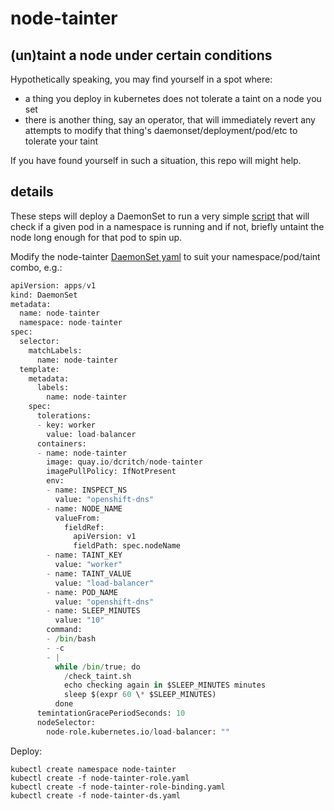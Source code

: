 # node-tainter
## (un)taint a node under certain conditions

Hypothetically speaking, you may find yourself in a spot where:
* a thing you deploy in kubernetes does not tolerate a taint on a node you set
* there is another thing, say an operator, that will immediately revert any attempts to modify that thing's daemonset/deployment/pod/etc to tolerate your taint

If you have found yourself in such a situation, this repo will might help.

## details

These steps will deploy a DaemonSet to run a very simple [script](check_taint.sh) that will check if a given pod in a namespace is running and if not, briefly untaint the node long enough for that pod to spin up.

Modify the node-tainter [DaemonSet yaml](node-tainter-ds.yaml) to suit your namespace/pod/taint combo, e.g.:

```python
apiVersion: apps/v1
kind: DaemonSet
metadata:
  name: node-tainter
  namespace: node-tainter
spec:
  selector:
    matchLabels:
      name: node-tainter
  template:
    metadata:
      labels:
        name: node-tainter
    spec:
      tolerations:
      - key: worker
        value: load-balancer
      containers:
      - name: node-tainter
        image: quay.io/dcritch/node-tainter
        imagePullPolicy: IfNotPresent
        env:
        - name: INSPECT_NS
          value: "openshift-dns"
        - name: NODE_NAME
          valueFrom:
            fieldRef:
              apiVersion: v1
              fieldPath: spec.nodeName
        - name: TAINT_KEY
          value: "worker"
        - name: TAINT_VALUE
          value: "load-balancer"
        - name: POD_NAME
          value: "openshift-dns"
        - name: SLEEP_MINUTES
          value: "10"
        command:
        - /bin/bash
        - -c
        - |
          while /bin/true; do
            /check_taint.sh
            echo checking again in $SLEEP_MINUTES minutes
            sleep $(expr 60 \* $SLEEP_MINUTES)
          done
      temintationGracePeriodSeconds: 10
      nodeSelector:
        node-role.kubernetes.io/load-balancer: ""
```

Deploy:
```
kubectl create namespace node-tainter
kubectl create -f node-tainter-role.yaml
kubectl create -f node-tainter-role-binding.yaml
kubectl create -f node-tainter-ds.yaml 
```
